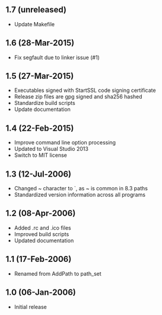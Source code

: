 ## 1.7 (unreleased)

  * Update Makefile
  
## 1.6 (28-Mar-2015)

  * Fix segfault due to linker issue (#1)

## 1.5 (27-Mar-2015)

  * Executables signed with StartSSL code signing certificate
  * Release zip files are gpg signed and sha256 hashed
  * Standardize build scripts
  * Update documentation

## 1.4 (22-Feb-2015)

  * Improve command line option processing
  * Updated to Visual Studio 2013
  * Switch to MIT license

## 1.3 (12-Jul-2006)

  * Changed ~ character to `, as ~ is common in 8.3 paths
  * Standardized version information across all programs

## 1.2 (08-Apr-2006)

  * Added .rc and .ico files
  * Improved build scripts
  * Updated documentation

## 1.1 (17-Feb-2006)

  * Renamed from AddPath to path_set

## 1.0 (06-Jan-2006)

  * Initial release
